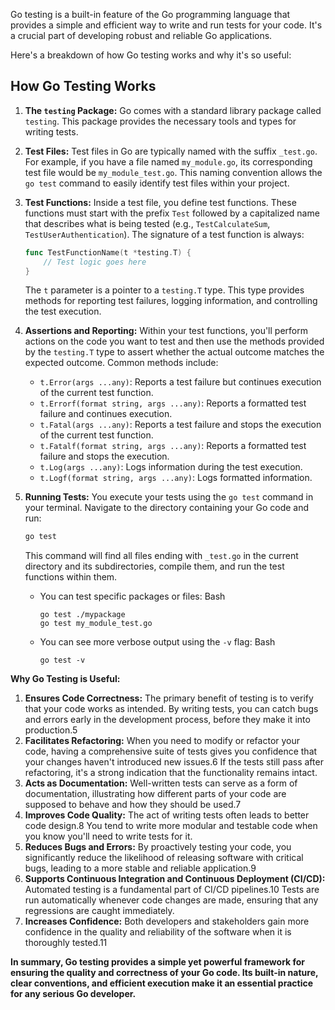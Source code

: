 Go testing is a built-in feature of the Go programming language that provides a simple and efficient way to write and run tests for your code. It's a crucial part of developing robust and reliable Go applications.

Here's a breakdown of how Go testing works and why it's so useful:

## How Go Testing Works

1. **The `testing` Package:** Go comes with a standard library package called `testing`. This package provides the necessary tools and types for writing tests.
2. **Test Files:** Test files in Go are typically named with the suffix `_test.go`. For example, if you have a file named `my_module.go`, its corresponding test file would be `my_module_test.go`. This naming convention allows the `go test` command to easily identify test files within your project.
3. **Test Functions:** Inside a test file, you define test functions. These functions must start with the prefix `Test` followed by a capitalized name that describes what is being tested (e.g., `TestCalculateSum`, `TestUserAuthentication`). The signature of a test function is always:

    ```go
    func TestFunctionName(t *testing.T) {
        // Test logic goes here
    }
    ```

    The `t` parameter is a pointer to a `testing.T` type. This type provides methods for reporting test failures, logging information, and controlling the test execution.

4. **Assertions and Reporting:** Within your test functions, you'll perform actions on the code you want to test and then use the methods provided by the `testing.T` type to assert whether the actual outcome matches the expected outcome. Common methods include:

    - `t.Error(args ...any)`: Reports a test failure but continues execution of the current test function.
    - `t.Errorf(format string, args ...any)`: Reports a formatted test failure and continues execution.
    - `t.Fatal(args ...any)`: Reports a test failure and stops the execution of the current test function.
    - `t.Fatalf(format string, args ...any)`: Reports a formatted test failure and stops the execution.
    - `t.Log(args ...any)`: Logs information during the test execution.
    - `t.Logf(format string, args ...any)`: Logs formatted information.

5. **Running Tests:** You execute your tests using the `go test` command in your terminal. Navigate to the directory containing your Go code and run:

    ```bash
    go test
    ```

    This command will find all files ending with `_test.go` in the current directory and its subdirectories, compile them, and run the test functions within them.

    - You can test specific packages or files:
        Bash
        ```
        go test ./mypackage
        go test my_module_test.go
        ```
    - You can see more verbose output using the `-v` flag:
        Bash
        ```
        go test -v
        ```

**Why Go Testing is Useful:**

1. **Ensures Code Correctness:** The primary benefit of testing is to verify that your code works as intended. By writing tests, you can catch bugs and errors early in the development process, before they make it into production.5
2. **Facilitates Refactoring:** When you need to modify or refactor your code, having a comprehensive suite of tests gives you confidence that your changes haven't introduced new issues.6 If the tests still pass after refactoring, it's a strong indication that the functionality remains intact.
3. **Acts as Documentation:** Well-written tests can serve as a form of documentation, illustrating how different parts of your code are supposed to behave and how they should be used.7
4. **Improves Code Quality:** The act of writing tests often leads to better code design.8 You tend to write more modular and testable code when you know you'll need to write tests for it.
5. **Reduces Bugs and Errors:** By proactively testing your code, you significantly reduce the likelihood of releasing software with critical bugs, leading to a more stable and reliable application.9
6. **Supports Continuous Integration and Continuous Deployment (CI/CD):** Automated testing is a fundamental part of CI/CD pipelines.10 Tests are run automatically whenever code changes are made, ensuring that any regressions are caught immediately.
7. **Increases Confidence:** Both developers and stakeholders gain more confidence in the quality and reliability of the software when it is thoroughly tested.11

**In summary, Go testing provides a simple yet powerful framework for ensuring the quality and correctness of your Go code. Its built-in nature, clear conventions, and efficient execution make it an essential practice for any serious Go developer.**
